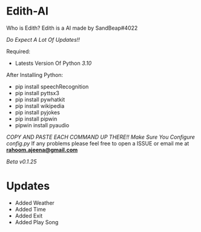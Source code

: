 # Edith-AI

Who is Edith? Edith is a AI made by SandBeap#4022 

*Do Expect A Lot Of Updates!!*

Required:

- Latests Version Of Python *3.10*

After Installing Python:

- pip install speechRecognition
- pip install pyttsx3
- pip install pywhatkit
- pip install wikipedia
- pip install pyjokes
- pip install pipwin
- pipwin install pyaudio

*COPY AND PASTE EACH COMMAND UP THERE!!*
*Make Sure You Configure config.py*
If any problems please feel free to open a ISSUE or email me at **rahoom.ajeena@gmail.com** 

*Beta v0.1.25*

# Updates

- Added Weather
- Added Time
- Added Exit
- Added Play Song
	
